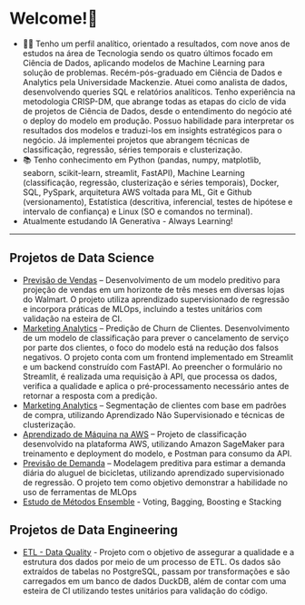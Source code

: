 # Welcome!👋

- 👨‍💻 Tenho um perfil analítico, orientado a resultados, com nove anos de estudos na área de Tecnologia sendo os quatro últimos focado em Ciência de Dados, aplicando modelos de Machine Learning para solução de problemas. Recém-pós-graduado em Ciência de Dados e Analytics pela Universidade Mackenzie. Atuei como analista de dados, desenvolvendo queries SQL e relatórios analíticos. Tenho experiência na metodologia CRISP-DM, que abrange todas as etapas do ciclo de vida de projetos de Ciência de Dados, desde o entendimento do negócio até o deploy do modelo em produção. Possuo habilidade para interpretar os resultados dos modelos e traduzi-los em insights estratégicos para o negócio.
Já implementei projetos que abrangem técnicas de classificação, regressão, séries temporais e clusterização.
- 📚 Tenho conhecimento em Python (pandas, numpy, matplotlib, seaborn, scikit-learn, streamlit, FastAPI), Machine Learning (classificação, regressão, clusterização e séries temporais), Docker, SQL, PySpark, arquitetura AWS voltada para ML, Git e Github (versionamento), Estatística (descritiva, inferencial, testes de hipótese e intervalo de confiança) e Linux (SO e comandos no terminal).
- Atualmente estudando IA Generativa - Always Learning!

------------
## Projetos de Data Science

- [Previsão de Vendas](https://github.com/idfelipemalatesta/walmart_sales_mlops) – Desenvolvimento de um modelo preditivo para projeção de vendas em um horizonte de três meses em diversas lojas do Walmart. O projeto utiliza aprendizado supervisionado de regressão e incorpora práticas de MLOps, incluindo a testes unitários com validação na esteira de CI.
- [Marketing Analytics](https://github.com/idfelipemalatesta/telecom-churn-prediction) – Predição de Churn de Clientes. Desenvolvimento de um modelo de classificação para prever o cancelamento de serviço por parte dos clientes, o foco do modelo está na redução dos falsos negativos. O projeto conta com um frontend implementado em Streamlit e um backend construído com FastAPI. Ao preencher o formulário no Streamlit, é realizada uma requisição à API, que processa os dados, verifica a qualidade e aplica o pré-processamento necessário antes de retornar a resposta com a predição.
- [Marketing Analytics](https://github.com/idfelipemalatesta/customer-segmentation) – Segmentação de clientes com base em padrões de compra, utilizando Aprendizado Não Supervisionado e técnicas de clusterização.
- [Aprendizado de Máquina na AWS](https://github.com/idfelipemalatesta/sagemaker-lambda-api) – Projeto de classificação desenvolvido na plataforma AWS, utilizando Amazon SageMaker para treinamento e deployment do modelo, e Postman para consumo da API.
- [Previsão de Demanda](https://github.com/idfelipemalatesta/bike-demand) – Modelagem preditiva para estimar a demanda diária do aluguel de bicicletas, utilizando aprendizado supervisionado de regressão. O projeto tem como objetivo demonstrar a habilidade no uso de ferramentas de MLOps
- [Estudo de Métodos Ensemble](https://github.com/idfelipemalatesta/ensemble-methods) - Voting, Bagging, Boosting e Stacking

## Projetos de Data Engineering
- [ETL - Data Quality](https://github.com/idfelipemalatesta/workshop-data_quality) - Projeto com o objetivo de assegurar a qualidade e a estrutura dos dados por meio de um processo de ETL. Os dados são extraídos de tabelas no PostgreSQL, passam por transformações e são carregados em um banco de dados DuckDB, além de contar com uma esteira de CI utilizando testes unitários para validação do código.



